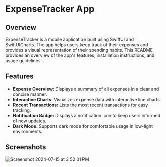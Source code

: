 # ExpenseTracker App

## Overview

ExpenseTracker is a mobile application built using SwiftUI and SwiftUICharts. The app helps users keep track of their expenses and provides a visual representation of their spending habits. This README provides an overview of the app's features, installation instructions, and usage guidelines.

## Features

- **Expense Overview:** Displays a summary of all expenses in a clear and concise manner.
- **Interactive Charts:** Visualizes expense data with interactive line charts.
- **Recent Transactions:** Lists the most recent transactions for easy tracking.
- **Notification Badge:** Displays a notification icon to keep users informed of new updates.
- **Dark Mode:** Supports dark mode for comfortable usage in low-light environments.

## Screenshots

  ![Screenshot 2024-07-15 at 3 52 01 PM](https://github.com/user-attachments/assets/9bdc0a90-4d5b-4c23-aeb9-52dd36254f07)


